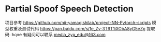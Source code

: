 # Partial Spoof Speech Detection
项目参考 https://github.com/nii-yamagishilab/project-NN-Pytorch-scripts
模型权重及测试代码 https://pan.baidu.com/s/1e_Zv-3T6T1iXObA8yG5eZg 提取码: hqne 
有疑问可以联系 media_zyp_edu@163.com
